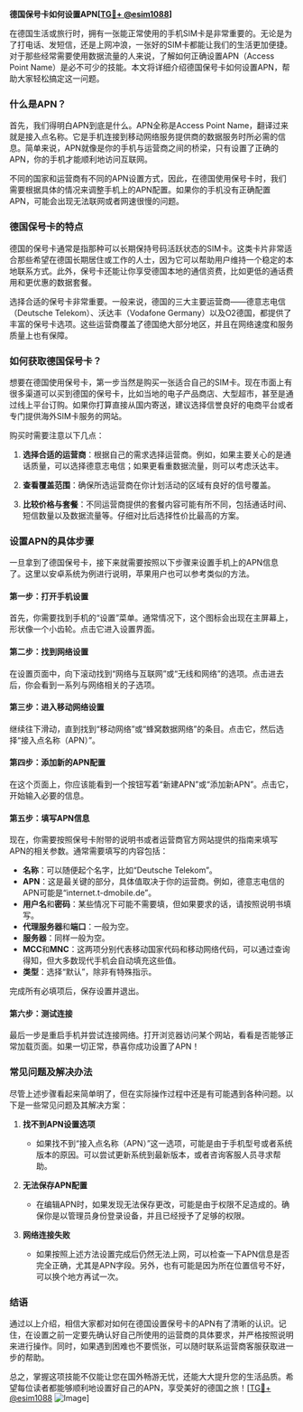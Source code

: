 **德国保号卡如何设置APN[[TG💪+ @esim1088](https://t.me/s/esim1088)]**

在德国生活或旅行时，拥有一张能正常使用的手机SIM卡是非常重要的。无论是为了打电话、发短信，还是上网冲浪，一张好的SIM卡都能让我们的生活更加便捷。对于那些经常需要使用数据流量的人来说，了解如何正确设置APN（Access Point Name）是必不可少的技能。本文将详细介绍德国保号卡如何设置APN，帮助大家轻松搞定这一问题。

### 什么是APN？

首先，我们得明白APN到底是什么。APN全称是Access Point Name，翻译过来就是接入点名称。它是手机连接到移动网络服务提供商的数据服务时所必需的信息。简单来说，APN就像是你的手机与运营商之间的桥梁，只有设置了正确的APN，你的手机才能顺利地访问互联网。

不同的国家和运营商有不同的APN设置方式，因此，在德国使用保号卡时，我们需要根据具体的情况来调整手机上的APN配置。如果你的手机没有正确配置APN，可能会出现无法联网或者网速很慢的问题。

### 德国保号卡的特点

德国的保号卡通常是指那种可以长期保持号码活跃状态的SIM卡。这类卡片非常适合那些希望在德国长期居住或工作的人士，因为它可以帮助用户维持一个稳定的本地联系方式。此外，保号卡还能让你享受德国本地的通信资费，比如更低的通话费用和更优惠的数据套餐。

选择合适的保号卡非常重要。一般来说，德国的三大主要运营商——德意志电信（Deutsche Telekom）、沃达丰（Vodafone Germany）以及O2德国，都提供了丰富的保号卡选项。这些运营商覆盖了德国绝大部分地区，并且在网络速度和服务质量上也有保障。

### 如何获取德国保号卡？

想要在德国使用保号卡，第一步当然是购买一张适合自己的SIM卡。现在市面上有很多渠道可以买到德国的保号卡，比如当地的电子产品商店、大型超市，甚至是通过线上平台订购。如果你打算直接从国内寄送，建议选择信誉良好的电商平台或者专门提供海外SIM卡服务的网站。

购买时需要注意以下几点：

1. **选择合适的运营商**：根据自己的需求选择运营商。例如，如果主要关心的是通话质量，可以选择德意志电信；如果更看重数据流量，则可以考虑沃达丰。
   
2. **查看覆盖范围**：确保所选运营商在你计划活动的区域有良好的信号覆盖。

3. **比较价格与套餐**：不同运营商提供的套餐内容可能有所不同，包括通话时间、短信数量以及数据流量等。仔细对比后选择性价比最高的方案。

### 设置APN的具体步骤

一旦拿到了德国保号卡，接下来就需要按照以下步骤来设置手机上的APN信息了。这里以安卓系统为例进行说明，苹果用户也可以参考类似的方法。

#### 第一步：打开手机设置
首先，你需要找到手机的“设置”菜单。通常情况下，这个图标会出现在主屏幕上，形状像一个小齿轮。点击它进入设置界面。

#### 第二步：找到网络设置
在设置页面中，向下滚动找到“网络与互联网”或“无线和网络”的选项。点击进去后，你会看到一系列与网络相关的子选项。

#### 第三步：进入移动网络设置
继续往下滑动，直到找到“移动网络”或“蜂窝数据网络”的条目。点击它，然后选择“接入点名称（APN）”。

#### 第四步：添加新的APN配置
在这个页面上，你应该能看到一个按钮写着“新建APN”或“添加新APN”。点击它，开始输入必要的信息。

#### 第五步：填写APN信息
现在，你需要按照保号卡附带的说明书或者运营商官方网站提供的指南来填写APN的相关参数。通常需要填写的内容包括：

- **名称**：可以随便起个名字，比如“Deutsche Telekom”。
- **APN**：这是最关键的部分，具体值取决于你的运营商。例如，德意志电信的APN可能是“internet.t-dmobile.de”。
- **用户名**和**密码**：某些情况下可能不需要填，但如果要求的话，请按照说明书填写。
- **代理服务器**和**端口**：一般为空。
- **服务器**：同样一般为空。
- **MCC**和**MNC**：这两项分别代表移动国家代码和移动网络代码，可以通过查询得知，但大多数现代手机会自动填充这些值。
- **类型**：选择“默认”，除非有特殊指示。

完成所有必填项后，保存设置并退出。

#### 第六步：测试连接
最后一步是重启手机并尝试连接网络。打开浏览器访问某个网站，看看是否能够正常加载页面。如果一切正常，恭喜你成功设置了APN！

### 常见问题及解决办法

尽管上述步骤看起来简单明了，但在实际操作过程中还是有可能遇到各种问题。以下是一些常见问题及其解决方案：

1. **找不到APN设置选项**
   - 如果找不到“接入点名称（APN）”这一选项，可能是由于手机型号或者系统版本的原因。可以尝试更新系统到最新版本，或者咨询客服人员寻求帮助。

2. **无法保存APN配置**
   - 在编辑APN时，如果发现无法保存更改，可能是由于权限不足造成的。确保你是以管理员身份登录设备，并且已经授予了足够的权限。

3. **网络连接失败**
   - 如果按照上述方法设置完成后仍然无法上网，可以检查一下APN信息是否完全正确，尤其是APN字段。另外，也有可能是因为所在位置信号不好，可以换个地方再试一次。

### 结语

通过以上介绍，相信大家都对如何在德国设置保号卡的APN有了清晰的认识。记住，在设置之前一定要先确认好自己所使用的运营商的具体要求，并严格按照说明来进行操作。同时，如果遇到困难也不要慌张，可以随时联系运营商客服获取进一步的帮助。

总之，掌握这项技能不仅能让您在国外畅游无忧，还能大大提升您的生活品质。希望每位读者都能够顺利地设置好自己的APN，享受美好的德国之旅！[[TG💪+ @esim1088](https://t.me/s/esim1088) ![Image](https://i.postimg.cc/4NQfJmqS/Snipaste-2025-05-13-00-14-12.png)]